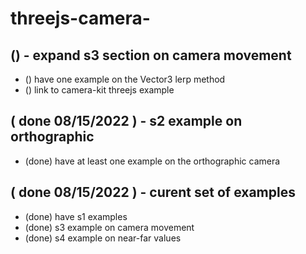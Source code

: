 # threejs-camera-

## () - expand s3 section on camera movement
* () have one example on the Vector3 lerp method
* () link to camera-kit threejs example

## ( done 08/15/2022 ) - s2 example on orthographic
* (done) have at least one example on the orthographic camera

## ( done 08/15/2022 ) - curent set of examples
* (done) have s1 examples
* (done) s3 example on camera movement
* (done) s4 example on near-far values
